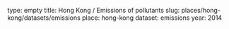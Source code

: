type: empty
title: Hong Kong / Emissions of pollutants
slug: places/hong-kong/datasets/emissions
place: hong-kong
dataset: emissions
year: 2014
